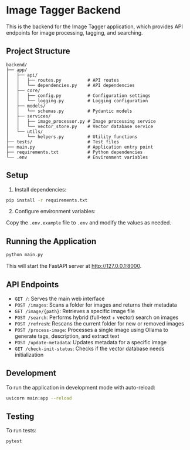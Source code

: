 # Image Tagger Backend

This is the backend for the Image Tagger application, which provides API endpoints for image processing, tagging, and searching.

## Project Structure

```
backend/
├── app/
│   ├── api/
│   │   ├── routes.py          # API routes
│   │   └── dependencies.py    # API dependencies
│   ├── core/
│   │   ├── config.py          # Configuration settings
│   │   └── logging.py         # Logging configuration
│   ├── models/
│   │   └── schemas.py         # Pydantic models
│   ├── services/
│   │   ├── image_processor.py # Image processing service
│   │   └── vector_store.py    # Vector database service
│   └── utils/
│       └── helpers.py         # Utility functions
├── tests/                     # Test files
├── main.py                    # Application entry point
├── requirements.txt           # Python dependencies
└── .env                       # Environment variables
```

## Setup

1. Install dependencies:

```bash
pip install -r requirements.txt
```

2. Configure environment variables:

Copy the `.env.example` file to `.env` and modify the values as needed.

## Running the Application

```bash
python main.py
```

This will start the FastAPI server at http://127.0.0.1:8000.

## API Endpoints

- `GET /`: Serves the main web interface
- `POST /images`: Scans a folder for images and returns their metadata
- `GET /image/{path}`: Retrieves a specific image file
- `POST /search`: Performs hybrid (full-text + vector) search on images
- `POST /refresh`: Rescans the current folder for new or removed images
- `POST /process-image`: Processes a single image using Ollama to generate tags, description, and extract text
- `POST /update-metadata`: Updates metadata for a specific image
- `GET /check-init-status`: Checks if the vector database needs initialization

## Development

To run the application in development mode with auto-reload:

```bash
uvicorn main:app --reload
```

## Testing

To run tests:

```bash
pytest
``` 
